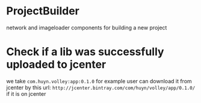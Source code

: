 # ProjectBuilder
network and imageloader components for building a new project

# Check if a lib was successfully uploaded to jcenter
we take `com.huyn.volley:app:0.1.0` for example
user can download it from jcenter by this url:
`http://jcenter.bintray.com/com/huyn/volley/app/0.1.0/`
if it is on jcenter